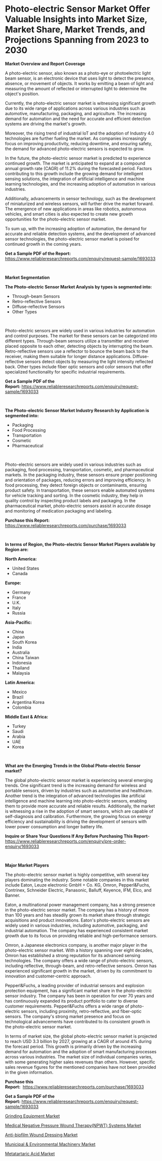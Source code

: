 <p><h1>Photo-electric Sensor Market Offer Valuable Insights into Market Size, Market Share, Market Trends, and Projections Spanning from 2023 to 2030</h1></p><p><strong>Market Overview and Report Coverage</strong></p>
<p><p>A photo-electric sensor, also known as a photo-eye or photoelectric light beam sensor, is an electronic device that uses light to detect the presence, absence, or movement of objects. It works by emitting a beam of light and measuring the amount of reflected or interrupted light to determine the object's position.</p><p>Currently, the photo-electric sensor market is witnessing significant growth due to its wide range of applications across various industries such as automotive, manufacturing, packaging, and agriculture. The increasing demand for automation and the need for accurate and efficient detection systems are driving the market's growth.</p><p>Moreover, the rising trend of industrial IoT and the adoption of Industry 4.0 technologies are further fueling the market. As companies increasingly focus on improving productivity, reducing downtime, and ensuring safety, the demand for advanced photo-electric sensors is expected to grow.</p><p>In the future, the photo-electric sensor market is predicted to experience continued growth. The market is anticipated to expand at a compound annual growth rate (CAGR) of 11.2% during the forecasted period. Factors contributing to this growth include the growing demand for intelligent sensing solutions, the integration of artificial intelligence and machine learning technologies, and the increasing adoption of automation in various industries.</p><p>Additionally, advancements in sensor technology, such as the development of miniaturized and wireless sensors, will further drive the market forward. The emergence of new applications in areas like robotics, autonomous vehicles, and smart cities is also expected to create new growth opportunities for the photo-electric sensor market.</p><p>To sum up, with the increasing adoption of automation, the demand for accurate and reliable detection systems, and the development of advanced sensor technologies, the photo-electric sensor market is poised for continued growth in the coming years.</p></p>
<p><strong>Get a Sample PDF of the Report:</strong> <a href="https://www.reliableresearchreports.com/enquiry/request-sample/1693033">https://www.reliableresearchreports.com/enquiry/request-sample/1693033</a></p>
<p>&nbsp;</p>
<p><strong>Market Segmentation</strong></p>
<p><strong>The Photo-electric Sensor Market Analysis by types is segmented into:</strong></p>
<p><ul><li>Through-beam Sensors</li><li>Retro-reflective Sensors</li><li>Diffuse-reflective Sensors</li><li>Other Types</li></ul></p>
<p>&nbsp;</p>
<p><p>Photo-electric sensors are widely used in various industries for automation and control purposes. The market for these sensors can be categorized into different types. Through-beam sensors utilize a transmitter and receiver placed opposite to each other, detecting objects by interrupting the beam. Retro-reflective sensors use a reflector to bounce the beam back to the receiver, making them suitable for longer distance applications. Diffuse-reflective sensors detect objects by measuring the light intensity reflected back. Other types include fiber optic sensors and color sensors that offer specialized functionality for specific industrial requirements.</p></p>
<p><strong>Get a Sample PDF of the Report:</strong>&nbsp;<a href="https://www.reliableresearchreports.com/enquiry/request-sample/1693033">https://www.reliableresearchreports.com/enquiry/request-sample/1693033</a></p>
<p>&nbsp;</p>
<p><strong>The Photo-electric Sensor Market Industry Research by Application is segmented into:</strong></p>
<p><ul><li>Packaging</li><li>Food Processing</li><li>Transportation</li><li>Cosmetic</li><li>Pharmaceutical</li></ul></p>
<p>&nbsp;</p>
<p><p>Photo-electric sensors are widely used in various industries such as packaging, food processing, transportation, cosmetic, and pharmaceutical markets. In the packaging industry, these sensors ensure proper positioning and orientation of packages, reducing errors and improving efficiency. In food processing, they detect foreign objects or contaminants, ensuring product safety. In transportation, these sensors enable automated systems for vehicle tracking and sorting. In the cosmetic industry, they help in quality control by inspecting product labels and packaging. In the pharmaceutical market, photo-electric sensors assist in accurate dosage and monitoring of medication packaging and labeling.</p></p>
<p><strong>Purchase this Report:</strong>&nbsp; <a href="https://www.reliableresearchreports.com/purchase/1693033">https://www.reliableresearchreports.com/purchase/1693033</a></p>
<p>&nbsp;</p>
<p><strong>In terms of Region, the Photo-electric Sensor Market Players available by Region are:</strong></p>
<p>
    <p> <strong> North America: </strong>
        <ul>
            <li>United States</li>
            <li>Canada</li>
        </ul>
        </p> 
    <p> <strong> Europe: </strong>
        <ul>
            <li>Germany</li>
            <li>France</li>
            <li>U.K.</li>
            <li>Italy</li>
            <li>Russia</li>
        </ul>
        </p> 
    <p> <strong> Asia-Pacific: </strong>
        <ul>
            <li>China</li>
            <li>Japan</li>
            <li>South Korea</li>
            <li>India</li>
            <li>Australia</li>
            <li>China Taiwan</li>
            <li>Indonesia</li>
            <li>Thailand</li>
            <li>Malaysia</li>
        </ul>
        </p> 
    <p> <strong> Latin America: </strong>
        <ul>
            <li>Mexico</li>
            <li>Brazil</li>
            <li>Argentina Korea</li>
            <li>Colombia</li>
        </ul>
        </p> 
    <p> <strong> Middle East & Africa: </strong>
        <ul>
            <li>Turkey</li>
            <li>Saudi</li>
            <li>Arabia</li>
            <li>UAE</li>
            <li>Korea</li>
        </ul>
    </p>
    </p>
<p>&nbsp;</p>
<p><strong>What are the Emerging Trends in the Global Photo-electric Sensor market?</strong></p>
<p><p>The global photo-electric sensor market is experiencing several emerging trends. One significant trend is the increasing demand for wireless and portable sensors, driven by industries such as automotive and healthcare. Another trend is the integration of advanced technologies like artificial intelligence and machine learning into photo-electric sensors, enabling them to provide more accurate and reliable results. Additionally, the market is witnessing a rise in the adoption of smart sensors, which are capable of self-diagnosis and calibration. Furthermore, the growing focus on energy efficiency and sustainability is driving the development of sensors with lower power consumption and longer battery life.</p></p>
<p><strong>Inquire or Share Your Questions If Any Before Purchasing This Report</strong>- <a href="https://www.reliableresearchreports.com/enquiry/pre-order-enquiry/1693033">https://www.reliableresearchreports.com/enquiry/pre-order-enquiry/1693033</a></p>
<p>&nbsp;</p>
<p><strong>Major Market Players</strong></p>
<p><p>The photo-electric sensor market is highly competitive, with several key players dominating the industry. Some notable companies in this market include Eaton, Leuze electronic GmbH + Co. KG, Omron, Pepperl&Fuchs, Contrinex, Schneider Electric, Panasonic, Balluff, Keyence, IFM, Elco, and Banner.</p><p>Eaton, a multinational power management company, has a strong presence in the photo-electric sensor market. The company has a history of more than 100 years and has steadily grown its market share through strategic acquisitions and product innovations. Eaton's photo-electric sensors are widely used in various industries, including automotive, packaging, and industrial automation. The company has experienced consistent market growth due to its focus on providing reliable and high-performance sensors.</p><p>Omron, a Japanese electronics company, is another major player in the photo-electric sensor market. With a history spanning over eight decades, Omron has established a strong reputation for its advanced sensing technologies. The company offers a wide range of photo-electric sensors, including reflective, through-beam, and retro-reflective sensors. Omron has experienced significant growth in the market, driven by its commitment to innovation and customer-centric approach.</p><p>Pepperl&Fuchs, a leading provider of industrial sensors and explosion protection equipment, has a significant market share in the photo-electric sensor industry. The company has been in operation for over 70 years and has continuously expanded its product portfolio to cater to diverse customer requirements. Pepperl&Fuchs offers a wide range of photo-electric sensors, including proximity, retro-reflective, and fiber-optic sensors. The company's strong market presence and focus on technological advancements have contributed to its consistent growth in the photo-electric sensor market.</p><p>In terms of market size, the global photo-electric sensor market is projected to reach USD 3.3 billion by 2027, growing at a CAGR of around 4% during the forecast period. This growth is primarily driven by the increasing demand for automation and the adoption of smart manufacturing processes across various industries. The market size of individual companies varies, with some generating higher sales revenues than others. However, specific sales revenue figures for the mentioned companies have not been provided in the given information.</p></p>
<p><strong>Purchase this Report:</strong>&nbsp;&nbsp;<a href="https://www.reliableresearchreports.com/purchase/1693033">https://www.reliableresearchreports.com/purchase/1693033</a></p>
<p></p>
<p><strong>Get a Sample PDF of the Report:</strong>&nbsp;<a href="https://www.reliableresearchreports.com/enquiry/request-sample/1693033">https://www.reliableresearchreports.com/enquiry/request-sample/1693033</a></p>
<p><p><a href="https://www.linkedin.com/pulse/decoding-grinding-equipment-market-deep-dive-latest-trends/">Grinding Equipment Market</a></p><p><a href="https://medium.com/@skylargrant2023/medical-negative-pressure-wound-therapy-npwt-systems-market-focuses-on-market-share-size-and-1ef5a4b63ae7">Medical Negative Pressure Wound Therapy(NPWT) Systems Market</a></p><p><a href="https://medium.com/@isomjohnson/anti-biofilm-wound-dressing-market-furnishes-information-on-market-share-market-trends-and-market-db19438d655d">Anti-biofilm Wound Dressing Market</a></p><p><a href="https://www.linkedin.com/pulse/municipal-amp-environmental-machinery-market-size-2023-2030/">Municipal & Environmental Machinery Market</a></p><p><a href="https://github.com/RickHolmes3/Market-Research-Report-List-1/blob/main/metatartaric-acid-market.md">Metatartaric Acid Market</a></p></p>